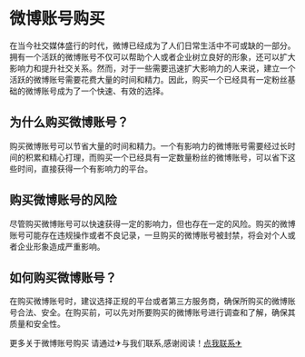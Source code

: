 # 微博账号购买

在当今社交媒体盛行的时代，微博已经成为了人们日常生活中不可或缺的一部分。拥有一个活跃的微博账号不仅可以帮助个人或者企业树立良好的形象，还可以扩大影响力和提升社交关系。然而，对于一些需要迅速扩大影响力的人来说，建立一个活跃的微博账号需要花费大量的时间和精力。因此，购买一个已经具有一定粉丝基础的微博账号成为了一个快速、有效的选择。

## 为什么购买微博账号？

购买微博账号可以节省大量的时间和精力。一个有影响力的微博账号需要经过长时间的积累和精心打理，而购买一个已经具有一定数量粉丝的微博账号，可以省下这些时间，直接获得一个有影响力的平台。

## 购买微博账号的风险

尽管购买微博账号可以快速获得一定的影响力，但也存在一定的风险。购买的微博账号可能存在违规操作或者不良记录，一旦购买的微博账号被封禁，将会对个人或者企业形象造成严重影响。

## 如何购买微博账号？

在购买微博账号时，建议选择正规的平台或者第三方服务商，确保所购买的微博账号合法、安全。在购买前，可以先对所要购买的微博账号进行调查和了解，确保其质量和安全性。

更多关于微博账号购买 请通过✈与我们联系,感谢阅读！[点我联系✈](https://www.G208.com)